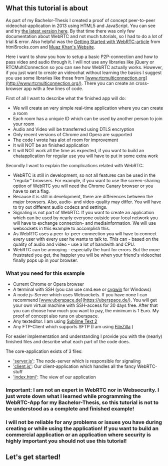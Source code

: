 ## What this tutorial is about

As part of my Bachelor-Thesis I created a proof of concept peer-to-peer videochat-application in 2013 using HTML5 and JavaScript. You can see and try [the latest version here](webrtc-prototype.felixhagspiel.de). By that time there was only few documentation about WebRTC and not much tutorials, so I had to do a lot of trial & error. Also helpful was the [Getting Started with WebRTC-article](http://www.html5rocks.com/en/tutorials/webrtc/basics/) from html5rocks.com and [Muaz Khan's Website](https://www.webrtc-experiment.com/).

Here i want to show you how to setup a basic P2P-connection and how to pass video and audio through it. I will not use any libraries like jQuery or RTCMultiConnection so you can see how WebRTC actually works. However, if you just want to create an videochat without learning the basics I suggest you use some libraries like those from [www.rtcmulticonnection.org](http://www.rtcmulticonnection.org/). There you can create an cross-browser app with a few lines of code.

First of all I want to describe what the finished app will do:

- We will create an very simple real-time application where you can create a room
- Each room has a uniquie ID which can be used by another person to join your room
- Audio and Video will be transferred using DTLS encryption
- Only recent versions of Chrome and Opera are supported
- The code I wrote has alot of room for improvement
- It will NOT be an finished application
- It will NOT work all the time as expected, if you want to build an chatapplication for regular use you will have to put in some extra work

Secondly I want to explain the complications related with WebRTC:

- WebRTC is still in development, so not all features can be used in the "regular" browsers. For example, if you want to use the screen-sharing option of WebRTC you will need the Chrome Canary browser or you have to set a flag.
- Because it is still in development, there are differences between the major browsers. Also, audio- and video-quality may differ. You will have to try out different audio codecs and settings.
- Signaling is not part of WebRTC. If you want to create an application which can be used by nearly everyone outside your local network you will have to exchange connection- and mediainformation. We will use websockets in this example to accomplish this.
- As WebRTC uses a peer-to-peer-connection you will have to connect every user with every user he wants to talk to. This can - based on the quality of audio and video - use a lot of bandwith and CPU.
- WebRTC can be annoying - especially the hunt for errors. But the more frustrated you get, the happier you will be when your friend's videochat finally pops up in your browser.

### What you need for this example

- Current Chrome or Opera browser
- A terminal with SSH (you can use cmd.exe or [cygwin](http://www.cygwin.com/) for Windows)
- A node.js-Server which uses Websockets. If you have none I can recommend [www.uberspace.de](https://uberspace.de/). You will get your own virtual machine with SSH-access for 30 days free. After that you can choose how much you want to pay, the minimum is 1 Euro. My proof of concept also runs on uberspace.
- Any texteditor. I am using [Sublime Text 2](http://www.sublimetext.com/2)
- Any FTP-Client which supports SFTP (I am using [FileZilla](https://filezilla-project.org) )

For easier implementation and understanding I provide you with the (nearly) finished files and describe what each part of the code does.

The core-application exists of 3 files:

- ['server.js'](linktofile): The node-server which is responsible for signaling
- ['client.js'](linktofile): Our client-application which handles all the fancy WebRTC-stuff
- ['index.html'](linktofile): The view of our application

### Important: I am not an expert in WebRTC nor in Websecurity. I just wrote down what I learned while programming the WebRTC-App for my Bachelor-Thesis, so this tutorial is not to be understood as a complete and finished example!
### I will not be reliable for any problems or issues you have during creating or while using the application! If you want to build an commercial application or an application where security is highly important you should not use this tutorial!

## Let's get started!

